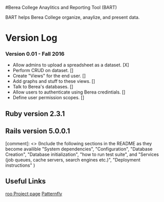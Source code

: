 #Berea College Anaylitics and Reporting Tool (BART)

BART helps Berea College organize, anaylize, and present data.

# Version Log

### Version 0.01 - Fall 2016
- Allow admins to upload a spreadsheet as a dataset. [X]
- Perform CRUD on dataset. []
- Create "Views" for the end user. []
- Add graphs and stuff to these views. []
- Talk to Berea's databases. []
- Allow users to authenticate using Berea credintials. []
- Define user permission scopes. []

## Ruby version 2.3.1

## Rails version 5.0.0.1

[comment]: <> (Include the following sections in the README as they become availible "System dependencies", "Configuration", "Database Creation", "Database initialization", "how to run test suite", and "Services (job queues, cache servers, search engines etc.)", "Deployment instructions" )

## Useful Links

[roo Project page](https://github.com/roo-rb/roo)
[Patternfly](http://www.patternfly.org/pattern-library/#_)
